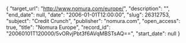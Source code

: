 {
  "target_url": "http://www.nomura.com/europe/", 
  "description": "", 
  "end_date": null, 
  "date": "2006-01-01T12:00:00", 
  "slug": 26312753, 
  "subject": "Credit Crunch", 
  "publisher": "nomura.com", 
  "open_access": true, 
  "title": "Nomura Europe", 
  "record_id": "20060101T120000/5vORvjPbt3f6AVqMBSTsAQ==", 
  "start_date": null
}

